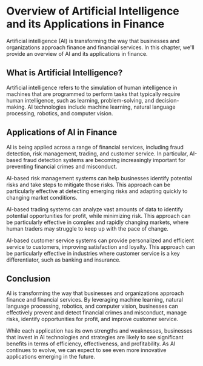Overview of Artificial Intelligence and its Applications in Finance
=================================================================================

Artificial intelligence (AI) is transforming the way that businesses and organizations approach finance and financial services. In this chapter, we'll provide an overview of AI and its applications in finance.

What is Artificial Intelligence?
--------------------------------

Artificial intelligence refers to the simulation of human intelligence in machines that are programmed to perform tasks that typically require human intelligence, such as learning, problem-solving, and decision-making. AI technologies include machine learning, natural language processing, robotics, and computer vision.

Applications of AI in Finance
-----------------------------

AI is being applied across a range of financial services, including fraud detection, risk management, trading, and customer service. In particular, AI-based fraud detection systems are becoming increasingly important for preventing financial crimes and misconduct.

AI-based risk management systems can help businesses identify potential risks and take steps to mitigate those risks. This approach can be particularly effective at detecting emerging risks and adapting quickly to changing market conditions.

AI-based trading systems can analyze vast amounts of data to identify potential opportunities for profit, while minimizing risk. This approach can be particularly effective in complex and rapidly changing markets, where human traders may struggle to keep up with the pace of change.

AI-based customer service systems can provide personalized and efficient service to customers, improving satisfaction and loyalty. This approach can be particularly effective in industries where customer service is a key differentiator, such as banking and insurance.

Conclusion
----------

AI is transforming the way that businesses and organizations approach finance and financial services. By leveraging machine learning, natural language processing, robotics, and computer vision, businesses can effectively prevent and detect financial crimes and misconduct, manage risks, identify opportunities for profit, and improve customer service.

While each application has its own strengths and weaknesses, businesses that invest in AI technologies and strategies are likely to see significant benefits in terms of efficiency, effectiveness, and profitability. As AI continues to evolve, we can expect to see even more innovative applications emerging in the future.
